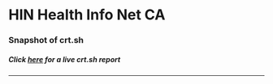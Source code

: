 # HIN Health Info Net CA
### Snapshot of crt.sh
##### Click [here](https://crt.sh/?q=479F4E101F380691201A34CBADBC09E5F0523B35EE3839EB4B14332481EF8463) for a live crt.sh report

---
